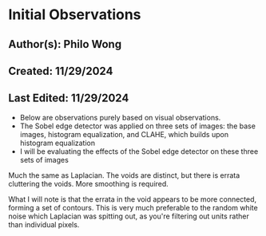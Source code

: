 # Initial Observations

## Author(s): Philo Wong

## Created: 11/29/2024

## Last Edited: 11/29/2024

- Below are observations purely based on visual observations.
- The Sobel edge detector was applied on three sets of images: the base images, histogram equalization, and CLAHE, which builds upon histogram equalization
- I will be evaluating the effects of the Sobel edge detector on these three sets of images

Much the same as Laplacian. The voids are distinct, but there is errata cluttering the voids. More smoothing is required.

What I will note is that the errata in the void appears to be more connected, forming a set of contours. This is very much preferable to the random white noise which Laplacian was spitting out, as you're filtering out units rather than individual pixels.
